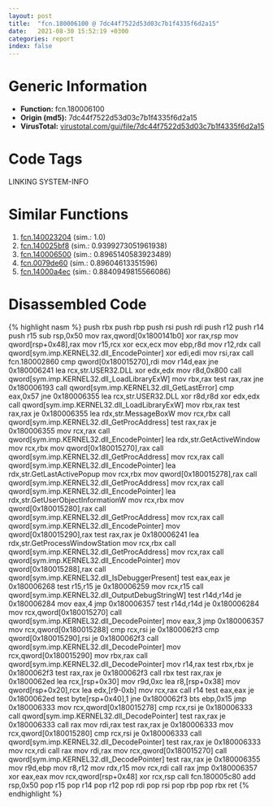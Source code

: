 ```yaml
---
layout: post
title:  "fcn.180006100 @ 7dc44f7522d53d03c7b1f4335f6d2a15"
date:   2021-08-30 15:52:19 +0300
categories: report
index: false
---
```


# Generic Information
- **Function:** fcn.180006100
- **Origin (md5):** 7dc44f7522d53d03c7b1f4335f6d2a15
- **VirusTotal:** [virustotal.com/gui/file/7dc44f7522d53d03c7b1f4335f6d2a15][virustotal_ref]

# Code Tags
<span class="tag" id="LINKING">LINKING</span>
<span class="tag" id="SYSTEM-INFO">SYSTEM-INFO</span>


# Similar Functions

1. [fcn.140023204][similar_1_ref] (sim.: 1.0)
2. [fcn.140025bf8][similar_2_ref] (sim.: 0.9399273051961938)
3. [fcn.140006500][similar_3_ref] (sim.: 0.8965140583923489)
4. [fcn.0079de60][similar_4_ref] (sim.: 0.89604613351596)
5. [fcn.14000a4ec][similar_5_ref] (sim.: 0.8840949815566086)


# Disassembled Code

{% highlight nasm %}
push rbx
push rbp
push rsi
push rdi
push r12
push r14
push r15
sub rsp,0x50
mov rax,qword[0x1800141b0]
xor rax,rsp
mov qword[rsp+0x48],rax
mov r15,rcx
xor ecx,ecx
mov ebp,r8d
mov r12,rdx
call qword[sym.imp.KERNEL32.dll_EncodePointer]
xor edi,edi
mov rsi,rax
call fcn.180002860
cmp qword[0x180015270],rdi
mov r14d,eax
jne 0x180006241
lea rcx,str.USER32.DLL
xor edx,edx
mov r8d,0x800
call qword[sym.imp.KERNEL32.dll_LoadLibraryExW]
mov rbx,rax
test rax,rax
jne 0x180006193
call qword[sym.imp.KERNEL32.dll_GetLastError]
cmp eax,0x57
jne 0x180006355
lea rcx,str.USER32.DLL
xor r8d,r8d
xor edx,edx
call qword[sym.imp.KERNEL32.dll_LoadLibraryExW]
mov rbx,rax
test rax,rax
je 0x180006355
lea rdx,str.MessageBoxW
mov rcx,rbx
call qword[sym.imp.KERNEL32.dll_GetProcAddress]
test rax,rax
je 0x180006355
mov rcx,rax
call qword[sym.imp.KERNEL32.dll_EncodePointer]
lea rdx,str.GetActiveWindow
mov rcx,rbx
mov qword[0x180015270],rax
call qword[sym.imp.KERNEL32.dll_GetProcAddress]
mov rcx,rax
call qword[sym.imp.KERNEL32.dll_EncodePointer]
lea rdx,str.GetLastActivePopup
mov rcx,rbx
mov qword[0x180015278],rax
call qword[sym.imp.KERNEL32.dll_GetProcAddress]
mov rcx,rax
call qword[sym.imp.KERNEL32.dll_EncodePointer]
lea rdx,str.GetUserObjectInformationW
mov rcx,rbx
mov qword[0x180015280],rax
call qword[sym.imp.KERNEL32.dll_GetProcAddress]
mov rcx,rax
call qword[sym.imp.KERNEL32.dll_EncodePointer]
mov qword[0x180015290],rax
test rax,rax
je 0x180006241
lea rdx,str.GetProcessWindowStation
mov rcx,rbx
call qword[sym.imp.KERNEL32.dll_GetProcAddress]
mov rcx,rax
call qword[sym.imp.KERNEL32.dll_EncodePointer]
mov qword[0x180015288],rax
call qword[sym.imp.KERNEL32.dll_IsDebuggerPresent]
test eax,eax
je 0x180006268
test r15,r15
je 0x180006259
mov rcx,r15
call qword[sym.imp.KERNEL32.dll_OutputDebugStringW]
test r14d,r14d
je 0x180006284
mov eax,4
jmp 0x180006357
test r14d,r14d
je 0x180006284
mov rcx,qword[0x180015270]
call qword[sym.imp.KERNEL32.dll_DecodePointer]
mov eax,3
jmp 0x180006357
mov rcx,qword[0x180015288]
cmp rcx,rsi
je 0x1800062f3
cmp qword[0x180015290],rsi
je 0x1800062f3
call qword[sym.imp.KERNEL32.dll_DecodePointer]
mov rcx,qword[0x180015290]
mov rbx,rax
call qword[sym.imp.KERNEL32.dll_DecodePointer]
mov r14,rax
test rbx,rbx
je 0x1800062f3
test rax,rax
je 0x1800062f3
call rbx
test rax,rax
je 0x1800062ed
lea rcx,[rsp+0x30]
mov r9d,0xc
lea r8,[rsp+0x38]
mov qword[rsp+0x20],rcx
lea edx,[r9-0xb]
mov rcx,rax
call r14
test eax,eax
je 0x1800062ed
test byte[rsp+0x40],1
jne 0x1800062f3
bts ebp,0x15
jmp 0x180006333
mov rcx,qword[0x180015278]
cmp rcx,rsi
je 0x180006333
call qword[sym.imp.KERNEL32.dll_DecodePointer]
test rax,rax
je 0x180006333
call rax
mov rdi,rax
test rax,rax
je 0x180006333
mov rcx,qword[0x180015280]
cmp rcx,rsi
je 0x180006333
call qword[sym.imp.KERNEL32.dll_DecodePointer]
test rax,rax
je 0x180006333
mov rcx,rdi
call rax
mov rdi,rax
mov rcx,qword[0x180015270]
call qword[sym.imp.KERNEL32.dll_DecodePointer]
test rax,rax
je 0x180006355
mov r9d,ebp
mov r8,r12
mov rdx,r15
mov rcx,rdi
call rax
jmp 0x180006357
xor eax,eax
mov rcx,qword[rsp+0x48]
xor rcx,rsp
call fcn.180005c80
add rsp,0x50
pop r15
pop r14
pop r12
pop rdi
pop rsi
pop rbp
pop rbx
ret
{% endhighlight %}


[similar_1_ref]: /report/fcn.140023204@c5b958b285b208bffd52d8455e15d93a
[similar_2_ref]: /report/fcn.140025bf8@3bee9e0608c478ffce0d10559aae732b
[similar_3_ref]: /report/fcn.140006500@c5b958b285b208bffd52d8455e15d93a
[similar_4_ref]: /report/fcn.0079de60@a5905e3c253c25bbaf727a1a18fe8ed1
[similar_5_ref]: /report/fcn.14000a4ec@c4af5ec7826361dc5a22db79be296638
[virustotal_ref]: https://www.virustotal.com/gui/file/7dc44f7522d53d03c7b1f4335f6d2a15